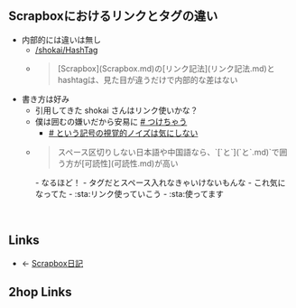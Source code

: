 ## Scrapboxにおけるリンクとタグの違い
- 内部的には違いは無し
    - [/shokai/HashTag](https://scrapbox.io/shokai/HashTag)
    - <blockquote>[Scrapbox](Scrapbox.md)の[リンク記法](リンク記法.md)とhashtagは、見た目が違うだけで内部的な差はない</blockquote>
- 書き方は好み
    - 引用してきた shokai さんはリンク使いかな？
    - 僕は囲むの嫌いだから安易に [# つけちゃう](_つけちゃう.md)
        - [# という記号の視覚的ノイズは気にしない](_という記号の視覚的ノイズは気にしない.md)
    - <blockquote> スペース区切りしない日本語や中国語なら、`[`と`](`と`.md)`で囲う方が[可読性](可読性.md)が高い</blockquote>
        - なるほど！
        - タグだとスペース入れなきゃいけないもんな
            - これ気になってた
        - :sta:リンク使っていこう
        - :sta:使ってます

<br>

## Links
- ← [Scrapbox日記](Scrapbox日記.md)

## 2hop Links
